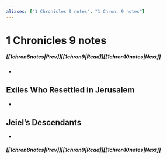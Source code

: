 ```yaml
---
aliases: ["1 Chronicles 9 notes", "1 Chron. 9 notes"]
---
```

# 1 Chronicles 9 notes
##### <span class=arrow-left></span>[[1chron8notes|Prev]]<span class=navigation-separator></span>[[1chron9|Read]]<span class=navigation-separator></span>[[1chron10notes|Next]]<span class=arrow-right></span>
- 
## Exiles Who Resettled in Jerusalem
- 
## Jeiel’s Descendants
- 
##### <span class=arrow-left></span>[[1chron8notes|Prev]]<span class=navigation-separator></span>[[1chron9|Read]]<span class=navigation-separator></span>[[1chron10notes|Next]]<span class=arrow-right></span>